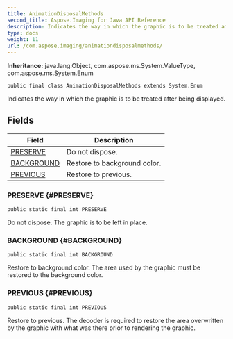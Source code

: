 ```yaml
---
title: AnimationDisposalMethods
second_title: Aspose.Imaging for Java API Reference
description: Indicates the way in which the graphic is to be treated after being displayed.
type: docs
weight: 11
url: /com.aspose.imaging/animationdisposalmethods/
---
```

**Inheritance:**
java.lang.Object, com.aspose.ms.System.ValueType, com.aspose.ms.System.Enum
```
public final class AnimationDisposalMethods extends System.Enum
```

Indicates the way in which the graphic is to be treated after being displayed.
## Fields

| Field | Description |
| --- | --- |
| [PRESERVE](#PRESERVE) | Do not dispose. |
| [BACKGROUND](#BACKGROUND) | Restore to background color. |
| [PREVIOUS](#PREVIOUS) | Restore to previous. |
### PRESERVE {#PRESERVE}
```
public static final int PRESERVE
```


Do not dispose. The graphic is to be left in place.

### BACKGROUND {#BACKGROUND}
```
public static final int BACKGROUND
```


Restore to background color. The area used by the graphic must be restored to the background color.

### PREVIOUS {#PREVIOUS}
```
public static final int PREVIOUS
```


Restore to previous. The decoder is required to restore the area overwritten by the graphic with what was there prior to rendering the graphic.

